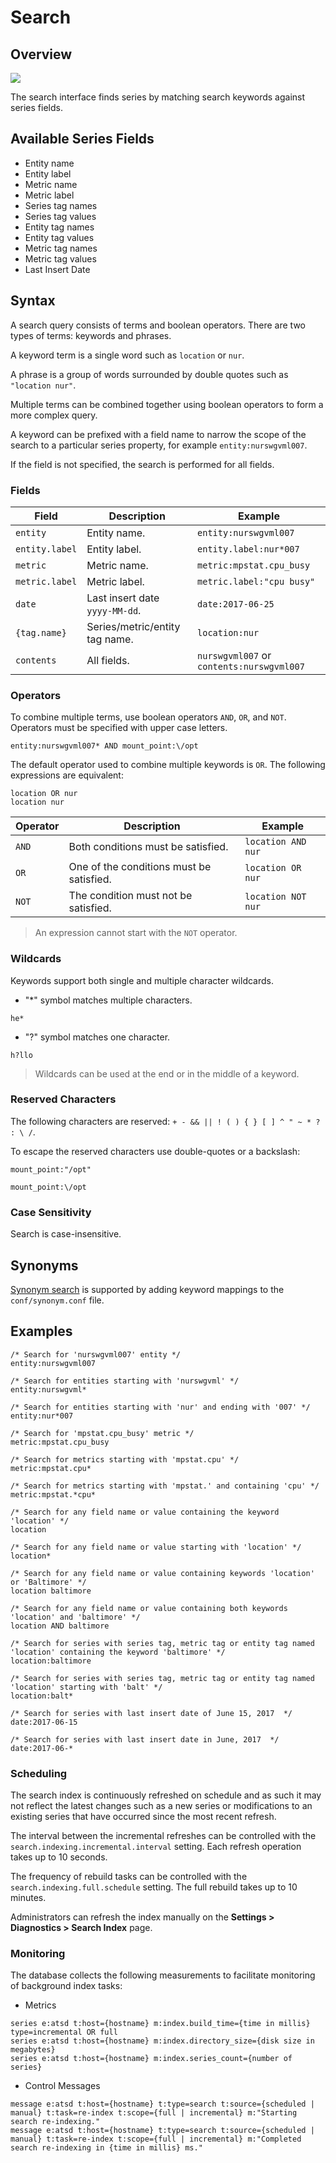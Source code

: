 # Search

## Overview

![](./images/search.png)

The search interface finds series by matching search keywords against series fields.

## Available Series Fields

* Entity name
* Entity label
* Metric name
* Metric label
* Series tag names
* Series tag values
* Entity tag names
* Entity tag values
* Metric tag names
* Metric tag values
* Last Insert Date

## Syntax

A search query consists of terms and boolean operators. There are two types of terms: keywords and phrases.

A keyword term is a single word such as `location` or `nur`.

A phrase is a group of words surrounded by double quotes such as `"location nur"`.

Multiple terms can be combined together using boolean operators to form a more complex query.

A keyword can be prefixed with a field name to narrow the scope of the search to a particular series property, for example `entity:nurswgvml007`.

If the field is not specified, the search is performed for all fields.

### Fields

| **Field** | **Description** | **Example** |
|---|---|---|
| `entity` | Entity name. | `entity:nurswgvml007` |
| `entity.label` | Entity label. | `entity.label:nur*007` |
| `metric` | Metric name. | `metric:mpstat.cpu_busy` |
| `metric.label` | Metric label. | `metric.label:"cpu busy"` |
| `date` | Last insert date `yyyy-MM-dd`. | `date:2017-06-25` |
| `{tag.name}` | Series/metric/entity tag name. | `location:nur` |
| `contents` | All fields. | `nurswgvml007` or `contents:nurswgvml007` |

### Operators

To combine multiple terms, use boolean operators `AND`, `OR`, and `NOT`. Operators must be specified with upper case letters.

```ls
entity:nurswgvml007* AND mount_point:\/opt
```

The default operator used to combine multiple keywords is `OR`. The following expressions are equivalent:

```ls
location OR nur
location nur
```

| **Operator** | **Description** | **Example** |
|---|---|---|
| `AND` | Both conditions must be satisfied. | `location AND nur` |
| `OR` | One of the conditions must be satisfied. | `location OR nur` |
| `NOT` | The condition must not be satisfied. | `location NOT nur` |

> An expression cannot start with the `NOT` operator.

### Wildcards

Keywords support both single and multiple character wildcards.

* "*" symbol matches multiple characters.

```ls
he*
```

* "?" symbol matches one character.

```ls
h?llo
```

> Wildcards can be used at the end or in the middle of a keyword.

### Reserved Characters

The following characters are reserved: `+ - && || ! ( ) { } [ ] ^ " ~ * ? : \ /`.

To escape the reserved characters use double-quotes or a backslash:

```ls
mount_point:"/opt"
```

```ls
mount_point:\/opt
```

### Case Sensitivity

Search is case-insensitive.

## Synonyms

[Synonym search](synonyms.md) is supported by adding keyword mappings to the `conf/synonym.conf` file.

## Examples

```ls
/* Search for 'nurswgvml007' entity */
entity:nurswgvml007

/* Search for entities starting with 'nurswgvml' */
entity:nurswgvml*

/* Search for entities starting with 'nur' and ending with '007' */
entity:nur*007

/* Search for 'mpstat.cpu_busy' metric */
metric:mpstat.cpu_busy

/* Search for metrics starting with 'mpstat.cpu' */
metric:mpstat.cpu*

/* Search for metrics starting with 'mpstat.' and containing 'cpu' */
metric:mpstat.*cpu*

/* Search for any field name or value containing the keyword 'location' */
location

/* Search for any field name or value starting with 'location' */
location*

/* Search for any field name or value containing keywords 'location' or 'Baltimore' */
location baltimore

/* Search for any field name or value containing both keywords 'location' and 'baltimore' */
location AND baltimore

/* Search for series with series tag, metric tag or entity tag named 'location' containing the keyword 'baltimore' */
location:baltimore

/* Search for series with series tag, metric tag or entity tag named 'location' starting with 'balt' */
location:balt*

/* Search for series with last insert date of June 15, 2017  */
date:2017-06-15

/* Search for series with last insert date in June, 2017  */
date:2017-06-*
```

### Scheduling

The search index is continuously refreshed on schedule and as such it may not reflect the latest changes such as a new series or modifications to an existing series that have occurred since the most recent refresh.

The interval between the incremental refreshes can be controlled with the `search.indexing.incremental.interval` setting. Each refresh operation takes up to 10 seconds.

The frequency of rebuild tasks can be controlled with the `search.indexing.full.schedule` setting. The full rebuild takes up to 10 minutes.

Administrators can refresh the index manually on the **Settings > Diagnostics > Search Index** page.

### Monitoring

The database collects the following measurements to facilitate monitoring of background index tasks:

* Metrics

```ls
series e:atsd t:host={hostname} m:index.build_time={time in millis} type=incremental OR full
series e:atsd t:host={hostname} m:index.directory_size={disk size in megabytes}
series e:atsd t:host={hostname} m:index.series_count={number of series}
```

* Control Messages

```ls
message e:atsd t:host={hostname} t:type=search t:source={scheduled | manual} t:task=re-index t:scope={full | incremental} m:"Starting search re-indexing."
message e:atsd t:host={hostname} t:type=search t:source={scheduled | manual} t:task=re-index t:scope={full | incremental} m:"Completed search re-indexing in {time in millis} ms."
```
